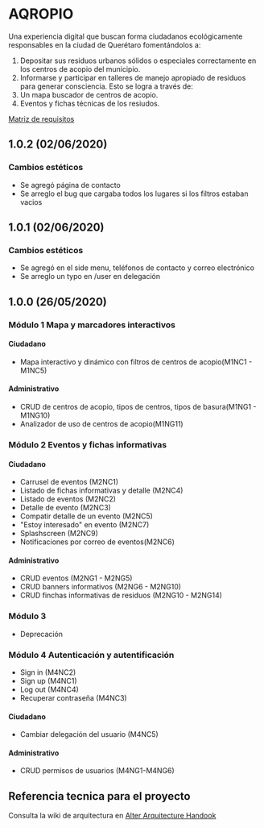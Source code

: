 
# AQROPIO
Una experiencia digital que buscan forma ciudadanos ecológicamente responsables en la ciudad de Querétaro fomentándolos a:
1. Depositar sus residuos urbanos sólidos o especiales correctamente en los centros de acopio del municipio.
2. Informarse y participar en talleres de manejo apropiado de residuos para generar consciencia.
Esto se logra a través de:
1. Un mapa buscador de centros de acopio.
2. Eventos y fichas técnicas de los resiudos.


[Matriz de requisitos](https://docs.google.com/spreadsheets/d/1QAn8QA6UwQu4p5pzo3QpAgggC5GWWg2zO1UTauqZx3s/edit#gid=1078788303)


## 1.0.2 (02/06/2020)
### Cambios estéticos
* Se agregó página de contacto
* Se arreglo el bug que cargaba todos los lugares si los filtros estaban vacios
## 1.0.1 (02/06/2020)
### Cambios estéticos
* Se agregó en el side menu, teléfonos de contacto y correo electrónico
* Se arreglo un typo en /user en delegación
## 1.0.0 (26/05/2020)

### Módulo 1 Mapa y marcadores interactivos

#### Ciudadano
* Mapa interactivo y dinámico con filtros de centros de acopio(M1NC1 - M1NC5)
#### Administrativo
* CRUD de centros de acopio, tipos de centros, tipos de basura(M1NG1 - M1NG10)
* Analizador de uso de centros de acopio(M1NG11)

### Módulo 2 Eventos y fichas informativas
#### Ciudadano
* Carrusel de eventos (M2NC1)
* Listado de fichas informativas y detalle (M2NC4)
* Listado de eventos (M2NC2)
* Detalle de evento (M2NC3)
* Compatir detalle de un evento (M2NC5)
* "Estoy interesado" en evento (M2NC7)
* Splashscreen (M2NC9)
* Notificaciones por correo de eventos(M2NC6)
#### Administrativo
* CRUD eventos (M2NG1 - M2NG5)
* CRUD banners informativos (M2NG6 - M2NG10)
* CRUD finchas informativas de residuos  (M2NG10 - M2NG14)

### Módulo 3
* Deprecación
 
### Módulo 4 Autenticación y autentificación 
* Sign in (M4NC2)
* Sign up (M4NC1)
* Log out (M4NC4)
* Recuperar contraseña (M4NC3)
#### Ciudadano
* Cambiar delegación del usuario (M4NC5)
#### Administrativo
* CRUD permisos de usuarios (M4NG1-M4NG6)

## Referencia tecnica para el proyecto
Consulta la wiki de arquitectura en [Alter Arquitecture Handook](http://altermx.website/index.php/Arquitectura_Gobierno)




